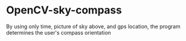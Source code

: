 # OpenCV-sky-compass
By using only time, picture of sky above, and gps location, the program determines the user's compass orientation
